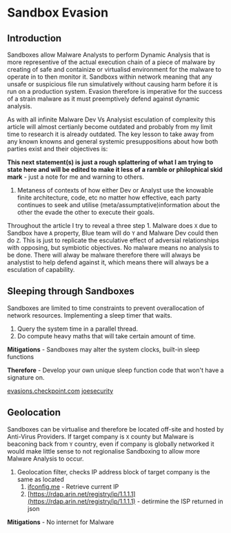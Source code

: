 # Sandbox Evasion

## Introduction

Sandboxes allow Malware Analysts to perform Dynamic Analysis that is more representive of the actual execution chain of a piece of malware by creating of safe and containize or virtualisd environment for the malware to operate in to then monitor it. Sandboxs within network meaning that any unsafe or suspicious file run simulatively without causing harm before it is run on a production system. Evasion therefore is imperative for the success of a strain malware as it must preemptively defend against dynamic analysis. 

As with all infinite Malware Dev Vs Analysist esculation of complexity this article will almost certianly become outdated and probably from my limit time to research it is already outdated. The key lesson to take away from any known knowns and general systemic presuppositions about how both parties exist and their objectives is:

**This next statement(s) is just a rough splattering of what I am trying to state here and will be edited to make it less of a ramble or philophical skid mark** - just a note for me and warning to others.
1. Metaness of contexts of how either Dev or Analyst use the knowable finite architecture, code, etc no matter how effective, each party continues to seek and utilise (meta/assumptative)information about the other the evade the other to execute their goals.  

Throughout the article I try to reveal a three step 1. Malware does `X` due to Sandbox have `A` property, Blue team will do `Y` and Malware Dev could then do `Z`. This is just to replicate the esculative effect of adversial relationships with  opposing, but symbiotic objectives. No malware means no  analysis to be done. There will alway be malware therefore there will always be analystist to help defend against it, which means there will always be a esculation of capability.

## Sleeping through Sandboxes

Sandboxes are limited to time constraints to prevent overallocation of network resources. Implementing a sleep timer that waits.

1. Query the system time in a parallel thread.
2. Do compute heavy maths that will take certain amount of time.

**Mitigations** - Sandboxes may alter the system clocks, built-in sleep functions 

**Therefore** - Develop your own unique sleep function code that won't have a signature on.

[evasions.checkpoint.com](https://evasions.checkpoint.com/techniques/timing.html)
[joesecurity](https://www.joesecurity.org/blog/660946897093663167#)

## Geolocation

Sandboxes can be virtualise and therefore be located off-site and hosted by Anti-Virus Providers. If target company is `X` county but Malware is beaconing back from `Y` country, even if company is globally networked it would make little sense to not regionalise Sandboxing to allow more Malware Analysis to occur.

1. Geolocation filter, checks IP address block of target company is the same as located
	1. [ifconfig.me](https://ifconfig.me) - Retrieve current IP
	2. [https://rdap.arin.net/registry/ip/1.1.1.1](https://rdap.arin.net/registry/ip/1.1.1.1) - detirmine the ISP returned in json 

**Mitigations** - No internet for Malware